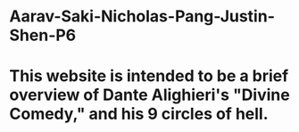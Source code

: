 # Aarav-Saki-Nicholas-Pang-Justin-Shen-P6
# This website is intended to be a brief overview of Dante Alighieri's "Divine Comedy," and his 9 circles of hell.
